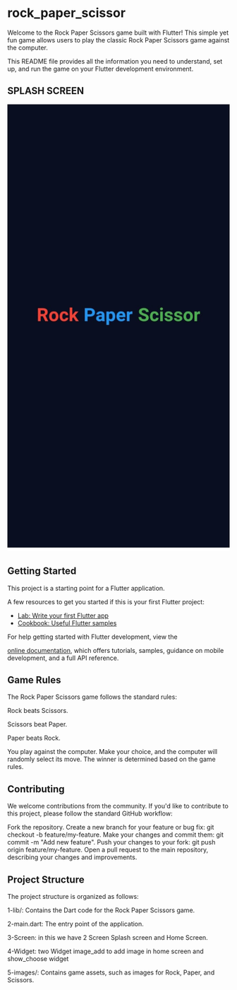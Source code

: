 # rock_paper_scissor

Welcome to the Rock Paper Scissors game built with Flutter! This simple yet fun game allows users to play the classic Rock Paper Scissors game against the computer.

This README file provides all the information you need to understand, set up, and run the game on your Flutter development environment.

## SPLASH SCREEN
![SPLASH SCREEN](https://github.com/hannan248/Rock-Paper-Scissor/blob/master/splash_screen.jpg?raw=true)



## Getting Started

This project is a starting point for a Flutter application.

A few resources to get you started if this is your first Flutter project:

- [Lab: Write your first Flutter app](https://docs.flutter.dev/get-started/codelab)
- [Cookbook: Useful Flutter samples](https://docs.flutter.dev/cookbook)

For help getting started with Flutter development, view the

[online documentation](https://docs.flutter.dev/), which offers tutorials,
samples, guidance on mobile development, and a full API reference.
## Game Rules
The Rock Paper Scissors game follows the standard rules:

Rock beats Scissors. 

Scissors beat Paper.


Paper beats Rock.

You play against the computer. Make your choice, and the computer will randomly select its move. The winner is determined based on the game rules.

## Contributing
We welcome contributions from the community. If you'd like to contribute to this project, please follow the standard GitHub workflow:

Fork the repository.
Create a new branch for your feature or bug fix: git checkout -b feature/my-feature.
Make your changes and commit them: git commit -m "Add new feature".
Push your changes to your fork: git push origin feature/my-feature.
Open a pull request to the main repository, describing your changes and improvements.
## Project Structure
The project structure is organized as follows:

1-lib/: Contains the Dart code for the Rock Paper Scissors game. 

2-main.dart: The entry point of the application.

3-Screen: in this we have 2 Screen Splash screen and Home Screen.

4-Widget: two Widget image_add to add image in home screen and show_choose widget

5-images/: Contains game assets, such as images for Rock, Paper, and Scissors.
